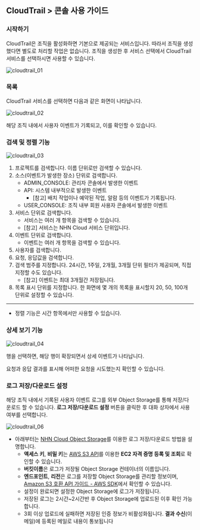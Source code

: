 
## CloudTrail > 콘솔 사용 가이드

### 시작하기
CloudTrail은 조직을 활성화하면 기본으로 제공되는 서비스입니다. 따라서 조직을 생성했다면 별도로 처리할 작업은 없습니다.
조직을 생성한 후 서비스 선택에서 CloudTrail 서비스를 선택하시면 사용할 수 있습니다.

![cloudtrail_01](https://static.toastoven.net/prod_cloudtrail/IMG01_KO.png)

### 목록

CloudTrail 서비스를 선택하면 다음과 같은 화면이 나타납니다.

![cloudtrail_02](https://static.toastoven.net/prod_cloudtrail/IMG02_KO.png)

해당 조직 내에서 사용자 이벤트가 기록되고, 이를 확인할 수 있습니다.

### 검색 및 정렬 기능

![cloudtrail_03](https://static.toastoven.net/prod_cloudtrail/IMG03_KO.png)

1. 프로젝트를 검색합니다. 이름 단위로만 검색할 수 있습니다.
2. 소스(이벤트가 발생한 장소) 단위로 검색합니다.
    - ADMIN_CONSOLE: 관리자 콘솔에서 발생한 이벤트
    - API: 시스템 내부적으로 발생한 이벤트 
        - [참고] 배치 작업이나 예약된 작업, 알람 등의 이벤트가 기록됩니다.
    - USER_CONSOLE: 조직 내부 회원 사용자 콘솔에서 발생한 이벤트
3. 서비스 단위로 검색합니다. 
    - 서비스는 여러 개 항목을 검색할 수 있습니다.
    - [참고] 서비스는 NHN Cloud 서비스 단위입니다.
4. 이벤트 단위로 검색합니다.
    - 이벤트는 여러 개 항목을 검색할 수 있습니다.
5. 사용자를 검색합니다.
6. 요청, 응답값을 검색합니다.
7. 검색 범주를 지정합니다. 24시간, 1주일, 2개월, 3개월 단위 필터가 제공되며, 직접 지정할 수도 있습니다. 
    - [참고] 이벤트는 최대 3개월간 저장됩니다.
8. 목록 표시 단위를 지정합니다. 한 화면에 몇 개의 목록을 표시할지 20, 50, 100개 단위로 설정할 수 있습니다.

---

* 정렬 기능은 시간 항목에서만 사용할 수 있습니다.

### 상세 보기 기능

![cloudtrail_04](https://static.toastoven.net/prod_cloudtrail/IMG04_KO.png)

행을 선택하면, 해당 행이 확장되면서 상세 이벤트가 나타납니다.

요청과 응답 결과를 표시해 어떠한 요청을 시도했는지 확인할 수 있습니다.

### 로그 저장/다운로드 설정
해당 조직 내에서 기록된 사용자 이벤트 로그를 외부 Object Storage를 통해 저장/다운로드 할 수 있습니다.
**로그 저장/다운로드 설정** 버튼을 클릭한 후 대화 상자에서 사용 여부를 선택합니다.

![cloudtrail_06](https://static.toastoven.net/prod_cloudtrail/IMG06_KO.png)

* 아래부터는 [NHN Cloud Object Storage](/Storage/Object%20Storage/ko/Overview/)를 이용한 로그 저장/다운로드 방법을 설명합니다.
    * **액세스 키**, **비밀 키**는 [AWS S3 API](/Storage/Object%20Storage/ko/s3-api-guide-gov/#_1)를 이용한 **EC2 자격 증명 등록 및 조회**로 확인할 수 있습니다.
    * **버킷이름**은 로그가 저장될 Object Storage 컨테이너의 이름입니다.
    * **엔드포인트**, **리전**은 로그를 저장할 Object Storage를 관리할 정보이며, [Amazon S3 호환 API 가이드 - AWS SDK](/Storage/Object%20Storage/ko/s3-api-guide-gov#aws-sdk)에서 확인할 수 있습니다.
    * 설정이 완료되면 설정한 Object Storage에 로그가 저장됩니다.
    * 저장된 로그는 2시간~2시간반 후 Object Storage에 업로드된 이후 확인 가능합니다. 
    * 3회 이상 업로드에 실패하면 저장된 인증 정보가 비활성화됩니다. **결과 수신**(이메일)에 등록된 메일로 내용이 통보됩니다
